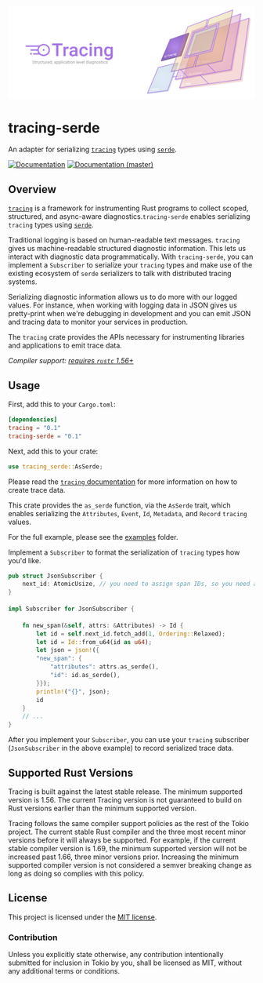 ![Tracing — Structured, application-level diagnostics][splash]

[splash]: https://raw.githubusercontent.com/tokio-rs/tracing/master/assets/splash.svg

# tracing-serde

An adapter for serializing [`tracing`] types using [`serde`].

[![Documentation][docs-badge]][docs-url]
[![Documentation (master)][docs-master-badge]][docs-master-url]

[docs-badge]: https://docs.rs/tracing-serde/badge.svg
[docs-url]: https://docs.rs/tracing-serde
[docs-master-badge]: https://img.shields.io/badge/docs-master-blue
[docs-master-url]: https://tracing-rs.netlify.com/tracing_serde

## Overview

[`tracing`] is a framework for instrumenting Rust programs to collect
scoped, structured, and async-aware diagnostics.`tracing-serde` enables
serializing `tracing` types using [`serde`].

Traditional logging is based on human-readable text messages.
`tracing` gives us machine-readable structured diagnostic
information. This lets us interact with diagnostic data
programmatically. With `tracing-serde`, you can implement a
`Subscriber` to serialize your `tracing` types and make use of the
existing ecosystem of `serde` serializers to talk with distributed
tracing systems.

Serializing diagnostic information allows us to do more with our logged
values. For instance, when working with logging data in JSON gives us
pretty-print when we're debugging in development and you can emit JSON
and tracing data to monitor your services in production.

The `tracing` crate provides the APIs necessary for instrumenting
libraries and applications to emit trace data.

*Compiler support: [requires `rustc` 1.56+][msrv]*

[msrv]: #supported-rust-versions

## Usage

First, add this to your `Cargo.toml`:

```toml
[dependencies]
tracing = "0.1"
tracing-serde = "0.1"
```

Next, add this to your crate:

```rust
use tracing_serde::AsSerde;
```

Please read the [`tracing` documentation](https://docs.rs/tracing/latest/tracing/index.html)
for more information on how to create trace data.

This crate provides the `as_serde` function, via the `AsSerde` trait,
which enables serializing the `Attributes`, `Event`, `Id`, `Metadata`,
and `Record` `tracing` values.

For the full example, please see the [examples](../examples) folder.

Implement a `Subscriber` to format the serialization of `tracing`
types how you'd like.

```rust
pub struct JsonSubscriber {
    next_id: AtomicUsize, // you need to assign span IDs, so you need a counter
}

impl Subscriber for JsonSubscriber {

    fn new_span(&self, attrs: &Attributes) -> Id {
        let id = self.next_id.fetch_add(1, Ordering::Relaxed);
        let id = Id::from_u64(id as u64);
        let json = json!({
        "new_span": {
            "attributes": attrs.as_serde(),
            "id": id.as_serde(),
        }});
        println!("{}", json);
        id
    }
    // ...
}
```

After you implement your `Subscriber`, you can use your `tracing`
subscriber (`JsonSubscriber` in the above example) to record serialized
trace data.

## Supported Rust Versions

Tracing is built against the latest stable release. The minimum supported
version is 1.56. The current Tracing version is not guaranteed to build on Rust
versions earlier than the minimum supported version.

Tracing follows the same compiler support policies as the rest of the Tokio
project. The current stable Rust compiler and the three most recent minor
versions before it will always be supported. For example, if the current stable
compiler version is 1.69, the minimum supported version will not be increased
past 1.66, three minor versions prior. Increasing the minimum supported compiler
version is not considered a semver breaking change as long as doing so complies
with this policy.

## License

This project is licensed under the [MIT license](LICENSE).

### Contribution

Unless you explicitly state otherwise, any contribution intentionally submitted
for inclusion in Tokio by you, shall be licensed as MIT, without any additional
terms or conditions.

[`tracing`]: https://crates.io/crates/tracing
[`serde`]: https://crates.io/crates/serde